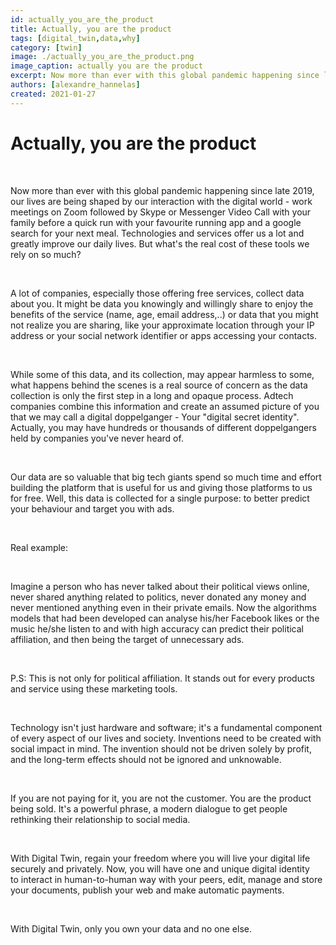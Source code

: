 ```yaml
---
id: actually_you_are_the_product 
title: Actually, you are the product 
tags: [digital_twin,data,why]
category: [twin]
image: ./actually_you_are_the_product.png
image_caption: actually you are the product
excerpt: Now more than ever with this global pandemic happening since late 2019, our lives are being shaped by our interaction with the digital world
authors: [alexandre_hannelas]
created: 2021-01-27
---
```


# Actually, you are the product 

<br>

Now more than ever with this global pandemic happening since late 2019, our lives are being shaped by our interaction with the digital world - work meetings on Zoom followed by Skype or Messenger Video Call with your family before a quick run with your favourite running app and a google search for your next meal. Technologies and services offer us a lot and greatly improve our daily lives. But what's the real cost of these tools we rely on so much? 

<br>

A lot of companies, especially those offering free services, collect data about you. It might be data you knowingly and willingly share to enjoy the benefits of the service (name, age, email address,..) or data that you might not realize you are sharing, like your approximate location through your IP address or your social network identifier or apps accessing your contacts. 

<br>

While some of this data, and its collection, may appear harmless to some, what happens behind the scenes is a real source of concern as the data collection is only the first step in a long and opaque process. Adtech companies combine this information and create an assumed picture of you that we may call a digital doppelganger - Your "digital secret identity". Actually, you may have hundreds or thousands of different doppelgangers held by companies you've never heard of. 

<br>

Our data are so valuable that big tech giants spend so much time and effort building the platform that is useful for us and giving those platforms to us for free. Well, this data is collected for a single purpose: to better predict your behaviour and target you with ads. 

<br>

Real example: 

<br>

Imagine a person who has never talked about their political views online, never shared anything related to politics, never donated any money and never mentioned anything even in their private emails. Now the algorithms models that had been developed can analyse his/her Facebook likes or the music he/she listen to and with high accuracy can predict their political affiliation, and then being the target of unnecessary ads. 

<br>

P.S: This is not only for political affiliation. It stands out for every products and service using these marketing tools. 

<br>

Technology isn't just hardware and software; it's a fundamental component of every aspect of our lives and society. Inventions need to be created with social impact in mind. The invention should not be driven solely by profit, and the long-term effects should not be ignored and unknowable. 

<br>

If you are not paying for it, you are not the customer. You are the product being sold. It's a powerful phrase, a modern dialogue to get people rethinking their relationship to social media. 

<br>

With Digital Twin, regain your freedom where you will live your digital life securely and privately. Now, you will have one and unique digital identity to interact in human-to-human way with your peers, edit, manage and store your documents, publish your web and make automatic payments. 

<br>

With Digital Twin, only you own your data and no one else.



